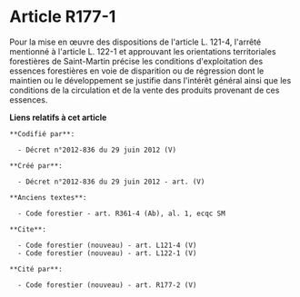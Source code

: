 # Article R177-1

Pour la mise en œuvre des dispositions de l'article L. 121-4, l'arrêté mentionné à l'article L. 122-1 et approuvant les
orientations territoriales forestières de Saint-Martin précise les conditions d'exploitation des essences forestières en voie
de disparition ou de régression dont le maintien ou le développement se justifie dans l'intérêt général ainsi que les
conditions de la circulation et de la vente des produits provenant de ces essences.

**Liens relatifs à cet article**

	**Codifié par**:

	  - Décret n°2012-836 du 29 juin 2012 (V)

	**Créé par**:

	  - Décret n°2012-836 du 29 juin 2012 - art. (V)

	**Anciens textes**:

	  - Code forestier - art. R361-4 (Ab), al. 1, ecqc SM

	**Cite**:

	  - Code forestier (nouveau) - art. L121-4 (V)
	  - Code forestier (nouveau) - art. L122-1 (V)

	**Cité par**:

	  - Code forestier (nouveau) - art. R177-2 (V)
